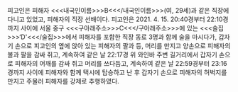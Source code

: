 피고인은 피해자 <<<내국인이름>>>B<<</내국인이름>>>(여, 29세)과 같은 직장에 다니고 있었고, 피해자의 직장 선배이다.
피고인은 2021. 4. 15. 20:40경부터 22:10경까지 사이에 서울 중구 <<<구아래주소>>>C<<</구아래주소>>>에 있는 <<<술집>>>‘D'<<</술집>>>에서 피해자를 포함한 직장 동료 3명과 함께 술을 마시다가, 갑자기 손으로 피고인의 옆에 앉아 있는 피해자의 팔과 등, 머리를 만지고 양손으로 피해자의 볼과 팔을 감싸 쥐고, 계속하여 같은 날 22:17경 위 와인바 주변 길거리에서 갑자기 손으로 피해자의 어깨를 감싸 쥐고 머리를 쓰다듬고, 계속하여 같은 날 22:59경부터 23:16경까지 사이에 피해자와 함께 택시에 탑승하고 난 후 갑자기 손으로 피해자의 허벅지를 만지고 주물러 피해자를 강제로 추행하였다.